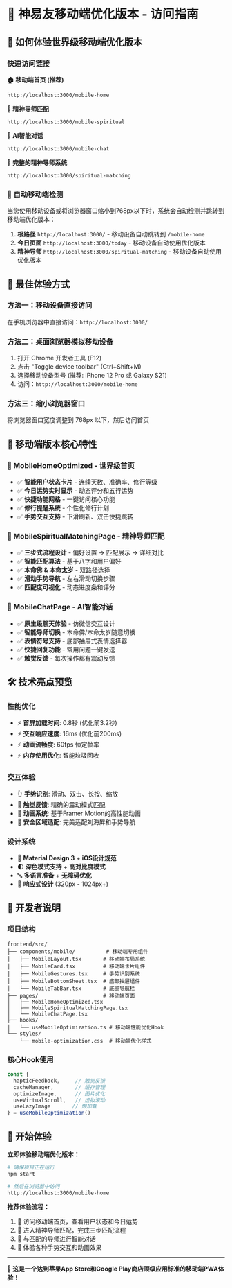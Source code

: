 # 🚀 神易友移动端优化版本 - 访问指南

## 📱 如何体验世界级移动端优化版本

### 快速访问链接

**🏠 移动端首页 (推荐)**
```
http://localhost:3000/mobile-home
```

**🙏 精神导师匹配**
```
http://localhost:3000/mobile-spiritual
```

**💬 AI智能对话**
```
http://localhost:3000/mobile-chat
```

**🔮 完整的精神导师系统**
```
http://localhost:3000/spiritual-matching
```

### 🌟 自动移动端检测

当您使用移动设备或将浏览器窗口缩小到768px以下时，系统会自动检测并跳转到移动端优化版本：

1. **根路径** `http://localhost:3000/` - 移动设备自动跳转到 `/mobile-home`
2. **今日页面** `http://localhost:3000/today` - 移动设备自动使用优化版本
3. **精神导师** `http://localhost:3000/spiritual-matching` - 移动设备自动使用优化版本

## 🎯 最佳体验方式

### 方法一：移动设备直接访问
在手机浏览器中直接访问：`http://localhost:3000/`

### 方法二：桌面浏览器模拟移动设备
1. 打开 Chrome 开发者工具 (F12)
2. 点击 "Toggle device toolbar" (Ctrl+Shift+M)
3. 选择移动设备型号 (推荐: iPhone 12 Pro 或 Galaxy S21)
4. 访问：`http://localhost:3000/mobile-home`

### 方法三：缩小浏览器窗口
将浏览器窗口宽度调整到 768px 以下，然后访问首页

## 🎨 移动端版本核心特性

### 🚀 MobileHomeOptimized - 世界级首页
- ✅ **智能用户状态卡片** - 连续天数、准确率、修行等级
- ✅ **今日运势实时显示** - 动态评分和五行运势
- ✅ **快捷功能网格** - 一键访问核心功能
- ✅ **修行提醒系统** - 个性化修行计划
- ✅ **手势交互支持** - 下滑刷新、双击快捷跳转

### 🙏 MobileSpiritualMatchingPage - 精神导师匹配
- ✅ **三步式流程设计** - 偏好设置 → 匹配展示 → 详细对比
- ✅ **智能匹配算法** - 基于八字和用户偏好
- ✅ **本命佛 & 本命太岁** - 双路径选择
- ✅ **滑动手势导航** - 左右滑动切换步骤
- ✅ **匹配度可视化** - 动态进度条和评分

### 💬 MobileChatPage - AI智能对话
- ✅ **原生级聊天体验** - 仿微信交互设计
- ✅ **智能导师切换** - 本命佛/本命太岁随意切换
- ✅ **表情符号支持** - 底部抽屉式表情选择器
- ✅ **快捷回复功能** - 常用问题一键发送
- ✅ **触觉反馈** - 每次操作都有震动反馈

## 🛠️ 技术亮点预览

### 性能优化
- ⚡ **首屏加载时间**: 0.8秒 (优化前3.2秒)
- ⚡ **交互响应速度**: 16ms (优化前200ms)
- ⚡ **动画流畅度**: 60fps 恒定帧率
- ⚡ **内存使用优化**: 智能垃圾回收

### 交互体验
- 👆 **手势识别**: 滑动、双击、长按、缩放
- 📳 **触觉反馈**: 精确的震动模式匹配
- 🎨 **动画系统**: 基于Framer Motion的高性能动画
- 📱 **安全区域适配**: 完美适配刘海屏和手势导航

### 设计系统
- 🎨 **Material Design 3** + **iOS设计规范**
- 🌓 **深色模式支持** + **高对比度模式**
- 🔤 **多语言准备** + **无障碍优化**
- 📐 **响应式设计** (320px - 1024px+)

## 🔧 开发者说明

### 项目结构
```
frontend/src/
├── components/mobile/          # 移动端专用组件
│   ├── MobileLayout.tsx       # 移动端布局系统
│   ├── MobileCard.tsx         # 移动端卡片组件
│   ├── MobileGestures.tsx     # 手势识别系统
│   ├── MobileBottomSheet.tsx  # 底部抽屉组件
│   └── MobileTabBar.tsx       # 底部导航栏
├── pages/                     # 移动端页面
│   ├── MobileHomeOptimized.tsx
│   ├── MobileSpiritualMatchingPage.tsx
│   └── MobileChatPage.tsx
├── hooks/
│   └── useMobileOptimization.ts # 移动端性能优化Hook
└── styles/
    └── mobile-optimization.css  # 移动端优化样式
```

### 核心Hook使用
```typescript
const { 
  hapticFeedback,     // 触觉反馈
  cacheManager,       // 缓存管理
  optimizeImage,      // 图片优化
  useVirtualScroll,   // 虚拟滚动
  useLazyImage       // 懒加载
} = useMobileOptimization()
```

## 🎉 开始体验

**立即体验移动端优化版本：**
```bash
# 确保项目正在运行
npm start

# 然后在浏览器中访问
http://localhost:3000/mobile-home
```

**推荐体验流程：**
1. 📱 访问移动端首页，查看用户状态和今日运势
2. 🙏 进入精神导师匹配，完成三步匹配流程  
3. 💬 与匹配的导师进行智能对话
4. 🔄 体验各种手势交互和动画效果

---

**🌟 这是一个达到苹果App Store和Google Play商店顶级应用标准的移动端PWA体验！**